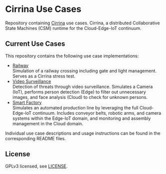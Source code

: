 # Cirrina Use Cases

Repository containing [Cirrina](https://git.uibk.ac.at/informatik/dps/dps-dc-software/cirrina-project/cirrina) use
cases. Cirrina, a distributed Collaborative State Machines (CSM) runtime for the Cloud-Edge-IoT continuum.

## Current Use Cases

This repository contains the following use case implementations:

- [Railway](railway)<br>
  Simulation of a railway crossing including gate and light management. Serves as a Cirrina stress test.
- [Video Surveillance](video-surveillance)<br>
  Detection of threats through video surveillance. Simulates a Camera (IoT), performs person detection (Edge) to filter
  out unnecessary images, and face analysis (Cloud) to check for unknown persons.
- [Smart Factory](smart-factory)<br>
  Simulates an automated production line by leveraging the full Cloud-Edge-IoT continuum. Includes conveyor belts, robotic
  arms, and camera systems within the Edge-IoT domain, and monitoring and assembly management in the Cloud domain.

Individual use case descriptions and usage instructions can be found in the corresponding README files.

## License

GPLv3 licensed, see [LICENSE](LICENSE).
